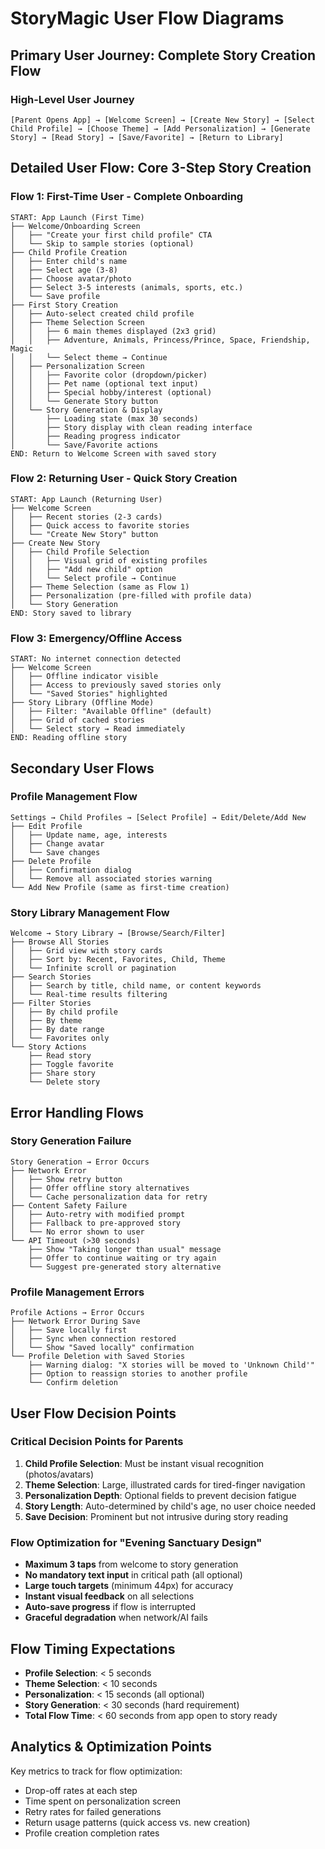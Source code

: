 # StoryMagic User Flow Diagrams

## Primary User Journey: Complete Story Creation Flow

### High-Level User Journey
```
[Parent Opens App] → [Welcome Screen] → [Create New Story] → [Select Child Profile] → [Choose Theme] → [Add Personalization] → [Generate Story] → [Read Story] → [Save/Favorite] → [Return to Library]
```

## Detailed User Flow: Core 3-Step Story Creation

### Flow 1: First-Time User - Complete Onboarding
```
START: App Launch (First Time)
├── Welcome/Onboarding Screen
│   ├── "Create your first child profile" CTA
│   └── Skip to sample stories (optional)
├── Child Profile Creation
│   ├── Enter child's name
│   ├── Select age (3-8)
│   ├── Choose avatar/photo
│   ├── Select 3-5 interests (animals, sports, etc.)
│   └── Save profile
├── First Story Creation
│   ├── Auto-select created child profile
│   ├── Theme Selection Screen
│   │   ├── 6 main themes displayed (2x3 grid)
│   │   ├── Adventure, Animals, Princess/Prince, Space, Friendship, Magic
│   │   └── Select theme → Continue
│   ├── Personalization Screen
│   │   ├── Favorite color (dropdown/picker)
│   │   ├── Pet name (optional text input)
│   │   ├── Special hobby/interest (optional)
│   │   └── Generate Story button
│   └── Story Generation & Display
│       ├── Loading state (max 30 seconds)
│       ├── Story display with clean reading interface
│       ├── Reading progress indicator
│       └── Save/Favorite actions
END: Return to Welcome Screen with saved story
```

### Flow 2: Returning User - Quick Story Creation
```
START: App Launch (Returning User)
├── Welcome Screen
│   ├── Recent stories (2-3 cards)
│   ├── Quick access to favorite stories
│   └── "Create New Story" button
├── Create New Story
│   ├── Child Profile Selection
│   │   ├── Visual grid of existing profiles
│   │   ├── "Add new child" option
│   │   └── Select profile → Continue
│   ├── Theme Selection (same as Flow 1)
│   ├── Personalization (pre-filled with profile data)
│   └── Story Generation
END: Story saved to library
```

### Flow 3: Emergency/Offline Access
```
START: No internet connection detected
├── Welcome Screen
│   ├── Offline indicator visible
│   ├── Access to previously saved stories only
│   └── "Saved Stories" highlighted
├── Story Library (Offline Mode)
│   ├── Filter: "Available Offline" (default)
│   ├── Grid of cached stories
│   └── Select story → Read immediately
END: Reading offline story
```

## Secondary User Flows

### Profile Management Flow
```
Settings → Child Profiles → [Select Profile] → Edit/Delete/Add New
├── Edit Profile
│   ├── Update name, age, interests
│   ├── Change avatar
│   └── Save changes
├── Delete Profile
│   ├── Confirmation dialog
│   └── Remove all associated stories warning
└── Add New Profile (same as first-time creation)
```

### Story Library Management Flow
```
Welcome → Story Library → [Browse/Search/Filter]
├── Browse All Stories
│   ├── Grid view with story cards
│   ├── Sort by: Recent, Favorites, Child, Theme
│   └── Infinite scroll or pagination
├── Search Stories
│   ├── Search by title, child name, or content keywords
│   └── Real-time results filtering
├── Filter Stories
│   ├── By child profile
│   ├── By theme
│   ├── By date range
│   └── Favorites only
└── Story Actions
    ├── Read story
    ├── Toggle favorite
    ├── Share story
    └── Delete story
```

## Error Handling Flows

### Story Generation Failure
```
Story Generation → Error Occurs
├── Network Error
│   ├── Show retry button
│   ├── Offer offline story alternatives
│   └── Cache personalization data for retry
├── Content Safety Failure
│   ├── Auto-retry with modified prompt
│   ├── Fallback to pre-approved story
│   └── No error shown to user
└── API Timeout (>30 seconds)
    ├── Show "Taking longer than usual" message
    ├── Offer to continue waiting or try again
    └── Suggest pre-generated story alternative
```

### Profile Management Errors
```
Profile Actions → Error Occurs
├── Network Error During Save
│   ├── Save locally first
│   ├── Sync when connection restored
│   └── Show "Saved locally" confirmation
└── Profile Deletion with Saved Stories
    ├── Warning dialog: "X stories will be moved to 'Unknown Child'"
    ├── Option to reassign stories to another profile
    └── Confirm deletion
```

## User Flow Decision Points

### Critical Decision Points for Parents
1. **Child Profile Selection**: Must be instant visual recognition (photos/avatars)
2. **Theme Selection**: Large, illustrated cards for tired-finger navigation
3. **Personalization Depth**: Optional fields to prevent decision fatigue
4. **Story Length**: Auto-determined by child's age, no user choice needed
5. **Save Decision**: Prominent but not intrusive during story reading

### Flow Optimization for "Evening Sanctuary Design"
- **Maximum 3 taps** from welcome to story generation
- **No mandatory text input** in critical path (all optional)
- **Large touch targets** (minimum 44px) for accuracy
- **Instant visual feedback** on all selections
- **Auto-save progress** if flow is interrupted
- **Graceful degradation** when network/AI fails

## Flow Timing Expectations
- **Profile Selection**: < 5 seconds
- **Theme Selection**: < 10 seconds  
- **Personalization**: < 15 seconds (all optional)
- **Story Generation**: < 30 seconds (hard requirement)
- **Total Flow Time**: < 60 seconds from app open to story ready

## Analytics & Optimization Points
Key metrics to track for flow optimization:
- Drop-off rates at each step
- Time spent on personalization screen
- Retry rates for failed generations
- Return usage patterns (quick access vs. new creation)
- Profile creation completion rates